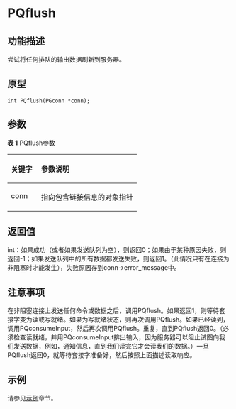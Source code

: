 # PQflush<a name="ZH-CN_TOPIC_0242380586"></a>

## 功能描述<a name="zh-cn_topic_0241735631_section1516183316287"></a>

尝试将任何排队的输出数据刷新到服务器。

## 原型<a name="zh-cn_topic_0241735631_section14331620433"></a>

```
int PQflush(PGconn *conn);
```

## 参数<a name="zh-cn_topic_0241735631_zh-cn_topic_0237120432_zh-cn_topic_0059778852_s1c9b27937d964eaba00ae77fe1cd2c71"></a>

**表 1**  PQflush参数

<a name="zh-cn_topic_0241735631_zh-cn_topic_0237120432_zh-cn_topic_0059778852_t82b61d38241342ffa2c83b3e50393841"></a>
<table><thead align="left"><tr id="zh-cn_topic_0241735631_zh-cn_topic_0237120432_zh-cn_topic_0059778852_r3ec068cec36347ccb83a7f18cf131215"><th class="cellrowborder" valign="top" width="23.27%" id="mcps1.2.3.1.1"><p id="zh-cn_topic_0241735631_zh-cn_topic_0237120432_zh-cn_topic_0059778852_a44a45da69b324aa4b5c1187191ec5c77"><a name="zh-cn_topic_0241735631_zh-cn_topic_0237120432_zh-cn_topic_0059778852_a44a45da69b324aa4b5c1187191ec5c77"></a><a name="zh-cn_topic_0241735631_zh-cn_topic_0237120432_zh-cn_topic_0059778852_a44a45da69b324aa4b5c1187191ec5c77"></a><strong id="zh-cn_topic_0241735631_zh-cn_topic_0237120432_zh-cn_topic_0059778852_a78fd62134c834d6ab90eace249f90f74"><a name="zh-cn_topic_0241735631_zh-cn_topic_0237120432_zh-cn_topic_0059778852_a78fd62134c834d6ab90eace249f90f74"></a><a name="zh-cn_topic_0241735631_zh-cn_topic_0237120432_zh-cn_topic_0059778852_a78fd62134c834d6ab90eace249f90f74"></a>关键字</strong></p>
</th>
<th class="cellrowborder" valign="top" width="76.73%" id="mcps1.2.3.1.2"><p id="zh-cn_topic_0241735631_zh-cn_topic_0237120432_zh-cn_topic_0059778852_aee2bc08a3b8f47bf81fb032ef089ba6d"><a name="zh-cn_topic_0241735631_zh-cn_topic_0237120432_zh-cn_topic_0059778852_aee2bc08a3b8f47bf81fb032ef089ba6d"></a><a name="zh-cn_topic_0241735631_zh-cn_topic_0237120432_zh-cn_topic_0059778852_aee2bc08a3b8f47bf81fb032ef089ba6d"></a><strong id="zh-cn_topic_0241735631_zh-cn_topic_0237120432_zh-cn_topic_0059778852_a51048b44452847fabe05c8633f0220cf"><a name="zh-cn_topic_0241735631_zh-cn_topic_0237120432_zh-cn_topic_0059778852_a51048b44452847fabe05c8633f0220cf"></a><a name="zh-cn_topic_0241735631_zh-cn_topic_0237120432_zh-cn_topic_0059778852_a51048b44452847fabe05c8633f0220cf"></a>参数说明</strong></p>
</th>
</tr>
</thead>
<tbody><tr id="zh-cn_topic_0241735631_zh-cn_topic_0237120432_zh-cn_topic_0059778852_r89c7807f135840058d4a248137b3ca08"><td class="cellrowborder" valign="top" width="23.27%" headers="mcps1.2.3.1.1 "><p id="zh-cn_topic_0241735631_p23111054217"><a name="zh-cn_topic_0241735631_p23111054217"></a><a name="zh-cn_topic_0241735631_p23111054217"></a>conn</p>
</td>
<td class="cellrowborder" valign="top" width="76.73%" headers="mcps1.2.3.1.2 "><p id="zh-cn_topic_0241735631_p1393801515211"><a name="zh-cn_topic_0241735631_p1393801515211"></a><a name="zh-cn_topic_0241735631_p1393801515211"></a>指向包含链接信息的对象指针</p>
</td>
</tr>
</tbody>
</table>

## 返回值<a name="zh-cn_topic_0241735631_section66534382317"></a>

int：如果成功（或者如果发送队列为空），则返回0；如果由于某种原因失败，则返回-1；如果发送队列中的所有数据都发送失败，则返回1。（此情况只有在连接为非阻塞时才能发生），失败原因存到conn-\>error\_message中。

## 注意事项<a name="zh-cn_topic_0241735631_zh-cn_topic_0237120433_zh-cn_topic_0059777949_sb1b6942996a64e589fdfdfb1c00fa519"></a>

在非阻塞连接上发送任何命令或数据之后，调用PQflush。如果返回1，则等待套接字变为读或写就绪。如果为写就绪状态，则再次调用PQflush。如果已经读到，调用PQconsumeInput，然后再次调用PQflush。重复，直到PQflush返回0。（必须检查读就绪，并用PQconsumeInput排出输入，因为服务器可以阻止试图向我们发送数据，例如，通知信息，直到我们读完它才会读我们的数据。）一旦PQflush返回0，就等待套接字准备好，然后按照上面描述读取响应。

## 示例<a name="zh-cn_topic_0241735631_section1214255317311"></a>

请参见[示例](示例-libpq.md)章节。

